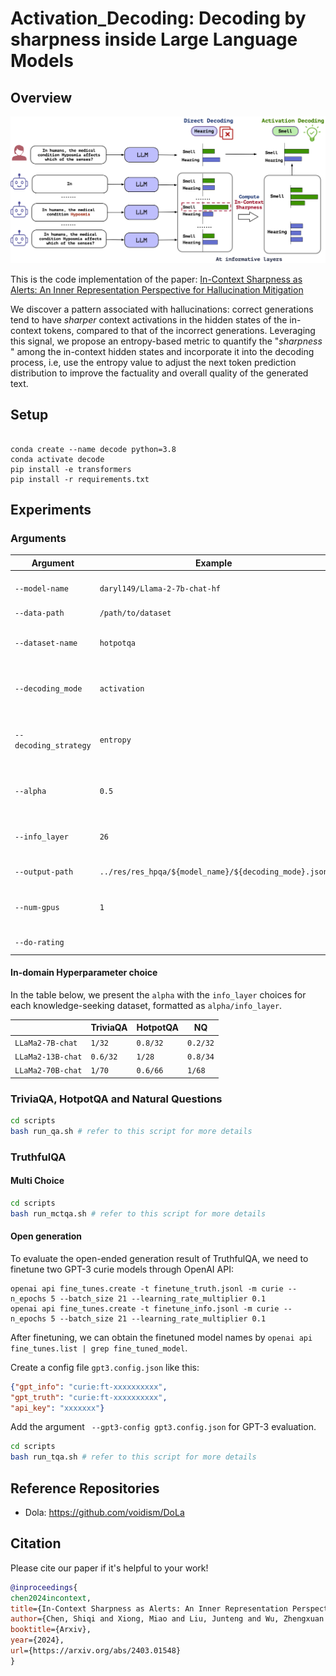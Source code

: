 
Activation_Decoding: Decoding by sharpness inside Large Language Models
=======================================================================

## Overview

![](figure/ad.png)

This is the code implementation of the paper: [In-Context Sharpness as Alerts: An Inner Representation Perspective for Hallucination Mitigation
](https://arxiv.org/abs/2403.01548)

We discover a pattern associated with hallucinations: correct generations tend to have *sharper* context activations in the hidden states of the in-context tokens, compared to that of the incorrect generations. Leveraging this signal, we propose an entropy-based metric to quantify the "*sharpness* " among the in-context hidden states and incorporate it into the decoding process, i.e, use the entropy value to adjust the next token prediction distribution to improve the factuality and overall quality of the generated text.

## Setup

```

conda create --name decode python=3.8
conda activate decode
pip install -e transformers
pip install -r requirements.txt
```

## Experiments

### Arguments

| Argument          | Example           | Description   |
| ----------------- | ----------------- | ------------- |
| `--model-name`    | `daryl149/Llama-2-7b-chat-hf` | Specifies the model you want to use, currently we support LLaMA all versions. |
| `--data-path`     | `/path/to/dataset` | Path to the dataset file or folder. |
| `--dataset-name`     | `hotpotqa` | The dataset for evaluation. Can choose from `"natural_questions" or "triviaqa"` |
| `--decoding_mode`      |``activation`` | Choose the decoding mode. Can choose from  `"baseline", "dola", "activation","activation_dola"` |
| `--decoding_strategy`      |`entropy` | Add this when the `"decoding_mode"` is `activation`or `activation_dola`.  Can choose from  `"entropy", "single_entropy"` |
| `--alpha`      |`0.5`| Control the magnitude of activation. For OOD test, we use `0.5/0.8/1.0` for `7B/13B/70B` models. |
| `--info_layer`      |`26`| The index of layer we use to calculate the entropy. For OOD test, we use `26/34/70` for `7B/13B/70B` models. |
| `--output-path`   | ``../res/res_hpqa/${model_name}/${decoding_mode}.json`` | Where to store the output results. |
| `--num-gpus`      | `1` | Number of GPUs to use, `1/1/2` for `7B/13B/70B` model sizes respectively if you are using 80G GPU cards.  |
| `--do-rating`      | | Add this to output evaluation results  |

#### In-domain Hyperparameter choice

In the table below, we present the `alpha` with the `info_layer` choices for each knowledge-seeking dataset, formatted as `alpha/info_layer`.

| | TriviaQA | HotpotQA | NQ |
|---| --- | --- | --- |
|`LLaMa2-7B-chat`| `1/32`| `0.8/32` |`0.2/32`  |
|`LLaMa2-13B-chat`| `0.6/32` |`1/28`  |  `0.8/34`|
|`LLaMa2-70B-chat`|  `1/70`| `0.6/66` | `1/68` |

### TriviaQA, HotpotQA and Natural Questions

```bash
cd scripts
bash run_qa.sh # refer to this script for more details
```

### TruthfulQA

#### Multi Choice

```bash
cd scripts
bash run_mctqa.sh # refer to this script for more details
```

#### Open generation

To evaluate the open-ended generation result of TruthfulQA, we need to finetune two GPT-3 curie models through OpenAI API:

```
openai api fine_tunes.create -t finetune_truth.jsonl -m curie --n_epochs 5 --batch_size 21 --learning_rate_multiplier 0.1
openai api fine_tunes.create -t finetune_info.jsonl -m curie --n_epochs 5 --batch_size 21 --learning_rate_multiplier 0.1
```

After finetuning, we can obtain the finetuned model names by `openai api fine_tunes.list | grep fine_tuned_model`.

Create a config file `gpt3.config.json` like this:

```json
{"gpt_info": "curie:ft-xxxxxxxxxx",
"gpt_truth": "curie:ft-xxxxxxxxxx",
"api_key": "xxxxxxx"}
```

Add the argument ` --gpt3-config gpt3.config.json` for GPT-3 evaluation.

```bash
cd scripts
bash run_tqa.sh # refer to this script for more details
```

## Reference Repositories

- Dola: https://github.com/voidism/DoLa

## Citation

Please cite our paper if it's helpful to your work!

```bibtex
@inproceedings{
chen2024incontext,
title={In-Context Sharpness as Alerts: An Inner Representation Perspective for Hallucination Mitigation},
author={Chen, Shiqi and Xiong, Miao and Liu, Junteng and Wu, Zhengxuan and Xiao, Teng and Gao, Siyang and He, Junxian},
booktitle={Arxiv},
year={2024},
url={https://arxiv.org/abs/2403.01548}
}

```


